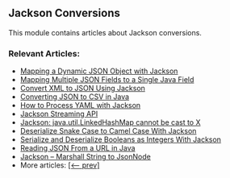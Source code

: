 ## Jackson Conversions

This module contains articles about Jackson conversions.

### Relevant Articles:
- [Mapping a Dynamic JSON Object with Jackson](https://www.baeldung.com/jackson-mapping-dynamic-object)
- [Mapping Multiple JSON Fields to a Single Java Field](https://www.baeldung.com/json-multiple-fields-single-java-field)
- [Convert XML to JSON Using Jackson](https://www.baeldung.com/jackson-convert-xml-json)
- [Converting JSON to CSV in Java](https://www.baeldung.com/java-converting-json-to-csv)
- [How to Process YAML with Jackson](https://www.baeldung.com/jackson-yaml)
- [Jackson Streaming API](https://www.baeldung.com/jackson-streaming-api)
- [Jackson: java.util.LinkedHashMap cannot be cast to X](https://www.baeldung.com/jackson-linkedhashmap-cannot-be-cast)
- [Deserialize Snake Case to Camel Case With Jackson](https://www.baeldung.com/jackson-deserialize-snake-to-camel-case)
- [Serialize and Deserialize Booleans as Integers With Jackson](https://www.baeldung.com/jackson-booleans-as-integers)
- [Reading JSON From a URL in Java](https://www.baeldung.com/java-read-json-from-url)
- [Jackson – Marshall String to JsonNode](https://www.baeldung.com/jackson-json-to-jsonnode)
- More articles: [[<-- prev]](../jackson-conversions)
